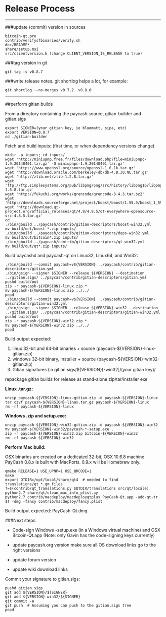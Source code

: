 Release Process
====================

* * *

###update (commit) version in sources


	bitcoin-qt.pro
	contrib/verifysfbinaries/verify.sh
	doc/README*
	share/setup.nsi
	src/clientversion.h (change CLIENT_VERSION_IS_RELEASE to true)

###tag version in git

	git tag -s v0.8.7

###write release notes. git shortlog helps a lot, for example:

	git shortlog --no-merges v0.7.2..v0.8.0

* * *

##perform gitian builds

 From a directory containing the paycash source, gitian-builder and gitian.sigs
  
	export SIGNER=(your gitian key, ie bluematt, sipa, etc)
	export VERSION=0.8.7
	cd ./gitian-builder

 Fetch and build inputs: (first time, or when dependency versions change)

	mkdir -p inputs; cd inputs/
	wget 'http://miniupnp.free.fr/files/download.php?file=miniupnpc-1.9.20140401.tar.gz' -O miniupnpc-1.9.20140401.tar.gz'
	wget 'https://www.openssl.org/source/openssl-1.0.1k.tar.gz'
	wget 'http://download.oracle.com/berkeley-db/db-4.8.30.NC.tar.gz'
	wget 'http://zlib.net/zlib-1.2.8.tar.gz'
	wget 'ftp://ftp.simplesystems.org/pub/libpng/png/src/history/libpng16/libpng-1.6.8.tar.gz'
	wget 'http://fukuchi.org/works/qrencode/qrencode-3.4.3.tar.bz2'
	wget 'http://downloads.sourceforge.net/project/boost/boost/1.55.0/boost_1_55_0.tar.bz2'
	wget 'http://download.qt-project.org/official_releases/qt/4.8/4.8.5/qt-everywhere-opensource-src-4.8.5.tar.gz'
	cd ..
	./bin/gbuild ../paycash/contrib/gitian-descriptors/boost-win32.yml
	mv build/out/boost-*.zip inputs/
	./bin/gbuild ../paycash/contrib/gitian-descriptors/deps-win32.yml
	mv build/out/bitcoin*.zip inputs/
	./bin/gbuild ../paycash/contrib/gitian-descriptors/qt-win32.yml
	mv build/out/qt*.zip inputs/

 Build paycashd and paycash-qt on Linux32, Linux64, and Win32:
  
	./bin/gbuild --commit paycash=v${VERSION} ../paycash/contrib/gitian-descriptors/gitian.yml
	./bin/gsign --signer $SIGNER --release ${VERSION} --destination ../gitian.sigs/ ../paycash/contrib/gitian-descriptors/gitian.yml
	pushd build/out
	zip -r paycash-${VERSION}-linux.zip *
	mv paycash-${VERSION}-linux.zip ../../
	popd
	./bin/gbuild --commit paycash=v${VERSION} ../paycash/contrib/gitian-descriptors/gitian-win32.yml
	./bin/gsign --signer $SIGNER --release ${VERSION}-win32 --destination ../gitian.sigs/ ../paycash/contrib/gitian-descriptors/gitian-win32.yml
	pushd build/out
	zip -r paycash-${VERSION}-win32.zip *
	mv paycash-${VERSION}-win32.zip ../../
	popd

  Build output expected:

  1. linux 32-bit and 64-bit binaries + source (paycash-${VERSION}-linux-gitian.zip)
  2. windows 32-bit binary, installer + source (paycash-${VERSION}-win32-gitian.zip)
  3. Gitian signatures (in gitian.sigs/${VERSION}[-win32]/(your gitian key)/

repackage gitian builds for release as stand-alone zip/tar/installer exe

**Linux .tar.gz:**

	unzip paycash-${VERSION}-linux-gitian.zip -d paycash-${VERSION}-linux
	tar czvf paycash-${VERSION}-linux.tar.gz paycash-${VERSION}-linux
	rm -rf paycash-${VERSION}-linux

**Windows .zip and setup.exe:**

	unzip paycash-${VERSION}-win32-gitian.zip -d paycash-${VERSION}-win32
	mv paycash-${VERSION}-win32/paycash-*-setup.exe .
	zip -r paycash-${VERSION}-win32.zip bitcoin-${VERSION}-win32
	rm -rf paycash-${VERSION}-win32

**Perform Mac build:**

  OSX binaries are created on a dedicated 32-bit, OSX 10.6.8 machine.
  PayCash 0.8.x is built with MacPorts.  0.9.x will be Homebrew only.

	qmake RELEASE=1 USE_UPNP=1 USE_QRCODE=1
	make
	export QTDIR=/opt/local/share/qt4  # needed to find translations/qt_*.qm files
	T=$(contrib/qt_translations.py $QTDIR/translations src/qt/locale)
	python2.7 share/qt/clean_mac_info_plist.py
	python2.7 contrib/macdeploy/macdeployqtplus PayCash-Qt.app -add-qt-tr $T -dmg -fancy contrib/macdeploy/fancy.plist

 Build output expected: PayCash-Qt.dmg

###Next steps:

* Code-sign Windows -setup.exe (in a Windows virtual machine) and
  OSX Bitcoin-Qt.app (Note: only Gavin has the code-signing keys currently)

* update paycash.org version
  make sure all OS download links go to the right versions

* update forum version

* update wiki download links

Commit your signature to gitian.sigs:

	pushd gitian.sigs
	git add ${VERSION}/${SIGNER}
	git add ${VERSION}-win32/${SIGNER}
	git commit -a
	git push  # Assuming you can push to the gitian.sigs tree
	popd

